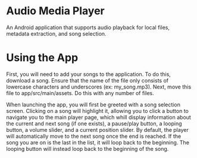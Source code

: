 # Audio Media Player
An Android application that supports audio playback for local files, metadata extraction, and song selection.

# Using the App
First, you will need to add your songs to the application. To do this, download a song. Ensure that the name of the file only consists of lowercase characters and underscores (ex: my_song.mp3). Next, move this file to app/src/main/assets. Do this with any number of files.

When launching the app, you will first be greeted with a song selection screen. Clicking on a song will highlight it, allowing you to click a button to navigate you to the main player page, which whill display information about the current and next song (if one exists), a pause/play button, a looping button, a volume slider, and a current position slider. By default, the player will automatically move to the next song once the end is reached. If the song you are on is the last in the list, it will loop back to the beginning. The looping button will instead loop back to the beginning of the song.

